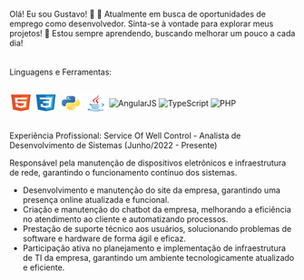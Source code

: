 Olá! Eu sou Gustavo! 👋
🔭 Atualmente em busca de oportunidades de emprego como desenvolvedor. Sinta-se à vontade para explorar meus projetos!
🌱 Estou sempre aprendendo, buscando melhorar um pouco a cada dia!<br><br><br>
Linguagens e Ferramentas:
<div style="display: inline_block"><br>
  <img align="center" alt="HTML5" height="30" width="40" src="https://raw.githubusercontent.com/devicons/devicon/master/icons/html5/html5-original.svg">
  <img align="center" alt="CSS3" height="30" width="40" src="https://raw.githubusercontent.com/devicons/devicon/master/icons/css3/css3-original.svg">
  <img align="center" alt="Python" height="30" width="40" src="https://raw.githubusercontent.com/devicons/devicon/master/icons/python/python-original.svg">
  <img align="center" alt="Java" height="30" width="40" src="https://raw.githubusercontent.com/devicons/devicon/master/icons/java/java-original.svg">
  <img align="center" alt="AngularJS" height="30" width="40" src="https://cdn.jsdelivr.net/gh/devicons/devicon@latest/icons/angularjs/angularjs-original.svg" />
  <img align="center" alt="TypeScript" height="30" width="40" src="https://cdn.jsdelivr.net/gh/devicons/devicon@latest/icons/typescript/typescript-original.svg" />
  <img align="center" alt="PHP" height="30" width="40" src="https://cdn.jsdelivr.net/gh/devicons/devicon@latest/icons/php/php-original.svg">
  <br><br><br>
Experiência Profissional:
Service Of Well Control - Analista de Desenvolvimento de Sistemas (Junho/2022 - Presente)

Responsável pela manutenção de dispositivos eletrônicos e infraestrutura de rede, garantindo o funcionamento contínuo dos sistemas.
- Desenvolvimento e manutenção do site da empresa, garantindo uma presença online atualizada e funcional.
- Criação e manutenção do chatbot da empresa, melhorando a eficiência no atendimento ao cliente e automatizando processos.
- Prestação de suporte técnico aos usuários, solucionando problemas de software e hardware de forma ágil e eficaz.
- Participação ativa no planejamento e implementação de infraestrutura de TI da empresa, garantindo um ambiente tecnologicamente atualizado e eficiente.
</div>
